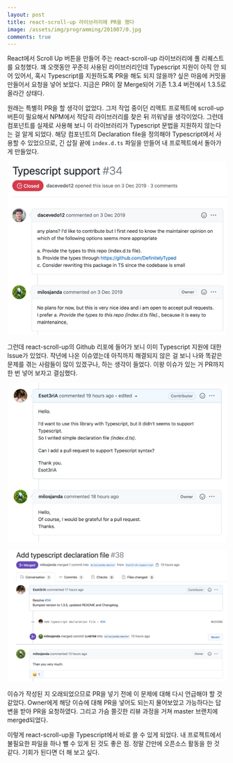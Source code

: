 ```yaml
---
layout: post
title: react-scroll-up 라이브러리에 PR을 했다
image: /assets/img/programming/201007/0.jpg
comments: true
---
```


React에서 Scroll Up 버튼을 만들어 주는 react-scroll-up 라이브러리에 풀 리퀘스트를 요청했다.
꽤 오랫동안 꾸준히 사용된 라이브러리인데 Typescript 지원이 아직 안 되어 있어서,
혹시 Typescript를 지원하도록 PR을 해도 되지 않을까? 싶은 마음에 커밋을 만들어서 요청을 넣어 보았다.
지금은 PR이 잘 Merge되어 기존 1.3.4 버전에서 1.3.5로 올라간 상태다.

원래는 특별히 PR을 할 생각이 없었다.
그저 작업 중이던 리액트 프로젝트에 scroll-up 버튼이 필요해서 NPM에서 적당히 라이브러리를 찾은 뒤 끼워넣을 생각이었다.
그런데 컴포넌트를 실제로 사용해 보니 이 라이브러리가 Typescript 문법을 지원하지 않는다는 걸 알게 되었다.
해당 컴포넌트의 Declaration file을 정의해야 Typescript에서 사용할 수 있었으므로,
긴 삽질 끝에 `index.d.ts` 파일을 만들어 내 프로젝트에서 돌아가게 만들었다.

![1](/assets/img/programming/201007/1.jpg)

그런데 react-scroll-up의 Github 리포에 들어가 보니 이미 Typescript 지원에 대한 Issue가 있었다.
작년에 나온 이슈였는데 아직까지 해결되지 않은 걸 보니 나와 똑같은 문제를 겪는 사람들이 많이 있겠구나, 하는 생각이 들었다.
이왕 이슈가 있는 거 PR까지 한 번 넣어 보자고 결심했다.

![2](/assets/img/programming/201007/2.jpg)

![3](/assets/img/programming/201007/3.jpg)

이슈가 작성된 지 오래되었으므로 PR을 넣기 전에 이 문제에 대해 다시 언급해야 할 것 같았다.
Owner에게 해당 이슈에 대해 PR을 넣어도 되는지 물어보았고 가능하다는 답변을 받아 PR을 요청하였다.
그리고 가슴 쫄깃한 리뷰 과정을 거쳐 master 브랜치에 merged되었다.

이렇게 react-scroll-up을 Typescript에서 바로 쓸 수 있게 되었다.
내 프로젝트에서 불필요한 파일을 하나 뺄 수 있게 된 것도 좋은 점.
정말 간만에 오픈소스 활동을 한 것 같다. 기회가 된다면 더 해 보고 싶다.
